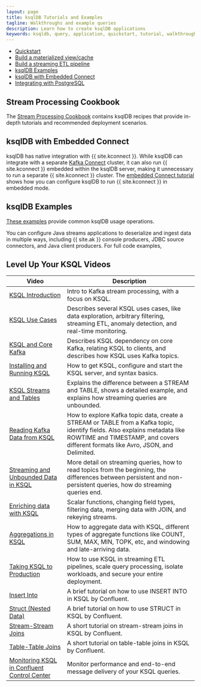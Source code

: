 ```yaml
---
layout: page
title: ksqlDB Tutorials and Examples
tagline: Walkthroughs and example queries
description: Learn how to create ksqlDB applications 
keywords: ksqldb, query, application, quickstart, tutorial, walkthrough, how to
---
```


- [Quickstart](ksqldb-quickstart.md)
- [Build a materialized view/cache](materialized.md)
- [Build a streaming ETL pipeline](etl.md)
- [ksqlDB Examples](examples.md)
- [ksqlDB with Embedded Connect](embedded-connect.md)
- [Integrating with PostgreSQL](connect-integration.md)

Stream Processing Cookbook
--------------------------

The [Stream Processing Cookbook](https://www.confluent.io/product/ksql/stream-processing-cookbook)
contains ksqlDB recipes that provide in-depth tutorials and recommended
deployment scenarios.

ksqlDB with Embedded Connect
-------------------------------

ksqlDB has native integration with {{ site.kconnect }}. While ksqlDB can integrate with a separate [Kafka Connect](https://docs.confluent.io/current/connect/index.html) cluster, it can also run {{ site.kconnect }} embedded within the ksqlDB server, making it unnecessary to run a separate {{ site.kconnect }} cluster. The [embedded Connect tutorial](embedded-connect.md) shows how you can configure ksqlDB to run {{ site.kconnect }} in embedded mode.

ksqlDB Examples
---------------

[These examples](examples.md) provide common ksqlDB usage operations.

You can configure Java streams applications to deserialize and ingest
data in multiple ways, including {{ site.ak }} console producers, JDBC
source connectors, and Java client producers. For full code examples,

Level Up Your KSQL Videos
-------------------------

|                                           Video                                            |                                                                                                  Description                                                                                                   |
| ------------------------------------------------------------------------------------------ | -------------------------------------------------------------------------------------------------------------------------------------------------------------------------------------------------------------- |
| [KSQL Introduction](https://www.youtube.com/embed/C-rUyWmRJSQ)                             | Intro to Kafka stream processing, with a focus on KSQL.                                                                                                                                                        |
| [KSQL Use Cases](https://www.youtube.com/embed/euz0isNG1SQ)                                | Describes several KSQL uses cases, like data exploration, arbitrary filtering, streaming ETL, anomaly detection, and real-time monitoring.                                                                     |
| [KSQL and Core Kafka](https://www.youtube.com/embed/-GpbMAK3Uow)                           | Describes KSQL dependency on core Kafka, relating KSQL to clients, and describes how KSQL uses Kafka topics.                                                                                                   |
| [Installing and Running KSQL](https://www.youtube.com/embed/icwHpPm-TCA)                   | How to get KSQL, configure and start the KSQL server, and syntax basics.                                                                                                                                       |
| [KSQL Streams and Tables](https://www.youtube.com/embed/DPGn-j7yD68)                       | Explains the difference between a STREAM and TABLE, shows a detailed example, and explains how streaming queries are unbounded.                                                                                |
| [Reading Kafka Data from KSQL](https://www.youtube.com/embed/EzVZOUt9JsU)                  | How to explore Kafka topic data, create a STREAM or TABLE from a Kafka topic, identify fields. Also explains metadata like ROWTIME and TIMESTAMP, and covers different formats like Avro, JSON, and Delimited. |
| [Streaming and Unbounded Data in KSQL](https://www.youtube.com/embed/4ccg1AFeNB0)          | More detail on streaming queries, how to read topics from the beginning, the differences between persistent and non-persistent queries, how do streaming queries end.                                          |
| [Enriching data with KSQL](https://www.youtube.com/embed/9_Gwe6qJrjI)                      | Scalar functions, changing field types, filtering data, merging data with JOIN, and rekeying streams.                                                                                                          |
| [Aggregations in KSQL](https://www.youtube.com/embed/db5SsmNvej4)                          | How to aggregate data with KSQL, different types of aggregate functions like COUNT, SUM, MAX, MIN, TOPK, etc, and windowing and late-arriving data.                                                            |
| [Taking KSQL to Production](https://www.youtube.com/embed/f3wV8W_zjwE)                     | How to use KSQL in streaming ETL pipelines, scale query processing, isolate workloads, and secure your entire deployment.                                                                                      |
| [Insert Into](https://www.youtube.com/watch?v=z508VDdtp_M)                                 | A brief tutorial on how to use INSERT INTO in KSQL by Confluent.                                                                                                                                               |
| [Struct (Nested Data)](https://www.youtube.com/watch?v=TQd5rfFmbhw)                        | A brief tutorial on how to use STRUCT in KSQL by Confluent.                                                                                                                                                    |
| [Stream-Stream Joins](https://www.youtube.com/watch?v=51yLu5FnPYo)                         | A short tutorial on stream-stream joins in KSQL by Confluent.                                                                                                                                                  |
| [Table-Table Joins](https://www.youtube.com/watch?v=-eMXWeBfK7U)                           | A short tutorial on table-table joins in KSQL by Confluent.                                                                                                                                                    |
| [Monitoring KSQL in Confluent Control Center](https://www.youtube.com/watch?v=3o7MzCri4e4) | Monitor performance and end-to-end message delivery of your KSQL queries.                                                                                                                                      |
